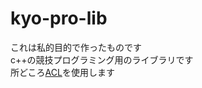 # kyo-pro-lib
これは私的目的で作ったものです<br>
c++の競技プログラミング用のライブラリです<br>
所どころ[ACL](https://github.com/atcoder/ac-library)を使用します<br>

